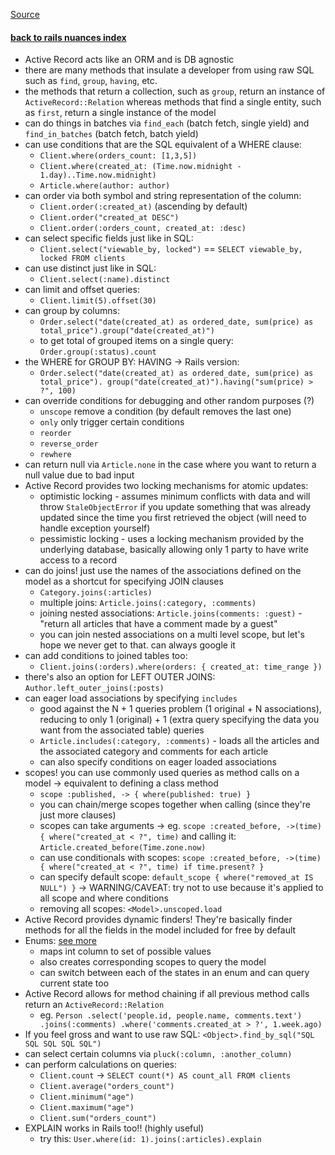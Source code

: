 [Source](http://guides.rubyonrails.org/active_record_querying.html)

#### [back to rails nuances index](../rails-nuances.md)

* Active Record acts like an ORM and is DB agnostic
* there are many methods that insulate a developer from using raw SQL such as `find`, `group`, `having`, etc.
* the methods that return a collection, such as `group`, return an instance of `ActiveRecord::Relation` whereas methods that find a single entity, such as `first`, return a single instance of the model
* can do things in batches via `find_each` (batch fetch, single yield) and `find_in_batches` (batch fetch, batch yield)
* can use conditions that are the SQL equivalent of a WHERE clause:
  * `Client.where(orders_count: [1,3,5])`
  * `Client.where(created_at: (Time.now.midnight - 1.day)..Time.now.midnight)`
  * `Article.where(author: author)`
* can order via both symbol and string representation of the column:
  * `Client.order(:created_at)` (ascending by default)
  * `Client.order("created_at DESC")`
  * `Client.order(:orders_count, created_at: :desc)`
* can select specific fields just like in SQL:
  * `Client.select("viewable_by, locked")` == `SELECT viewable_by, locked FROM clients`
* can use distinct just like in SQL:
  * `Client.select(:name).distinct`
* can limit and offset queries:
  * `Client.limit(5).offset(30)`
* can group by columns:
  * `Order.select("date(created_at) as ordered_date, sum(price) as total_price").group("date(created_at)")`
  * to get total of grouped items on a single query: `Order.group(:status).count`
* the WHERE for GROUP BY: HAVING -> Rails version:
  * `Order.select("date(created_at) as ordered_date, sum(price) as total_price").
  group("date(created_at)").having("sum(price) > ?", 100)`
* can override conditions for debugging and other random purposes (?)
  * `unscope` remove a condition (by default removes the last one)
  * `only` only trigger certain conditions
  * `reorder`
  * `reverse_order`
  * `rewhere`
* can return null via `Article.none` in the case where you want to return a null value due to bad input
* Active Record provides two locking mechanisms for atomic updates:
  * optimistic locking - assumes minimum conflicts with data and will throw `StaleObjectError` if you update something that was already updated since the time you first retrieved the object (will need to handle exception yourself)
  * pessimistic locking - uses a locking mechanism provided by the underlying database, basically allowing only 1 party to have write access to a record
* can do joins! just use the names of the associations defined on the model as a shortcut for specifying JOIN clauses
  * `Category.joins(:articles)`
  * multiple joins: `Article.joins(:category, :comments)`
  * joining nested associations: `Article.joins(comments: :guest)` - "return all articles that have a comment made by a guest"
  * you can join nested associations on a multi level scope, but let's hope we never get to that. can always google it
* can add conditions to joined tables too:
  * `Client.joins(:orders).where(orders: { created_at: time_range })`
* there's also an option for LEFT OUTER JOINS: `Author.left_outer_joins(:posts)`
* can eager load associations by specifying `includes`
  * good against the N + 1 queries problem (1 original + N associations), reducing to only 1 (original) + 1 (extra query specifying the data you want from the associated table) queries
  * `Article.includes(:category, :comments)` - loads all the articles and the associated category and comments for each article
  * can also specify conditions on eager loaded associations
* scopes! you can use commonly used queries as method calls on a model -> equivalent to defining a class method
  * `scope :published, -> { where(published: true) }`
  * you can chain/merge scopes together when calling (since they're just more clauses)
  * scopes can take arguments -> eg. `scope :created_before, ->(time) { where("created_at < ?", time)` and calling it: `Article.created_before(Time.zone.now)`
  * can use conditionals with scopes: `scope :created_before, ->(time) { where("created_at < ?", time) if time.present? }`
  * can specify default scope: `default_scope { where("removed_at IS NULL") }` -> WARNING/CAVEAT: try not to use because it's applied to all scope and where conditions
  * removing all scopes: `<Model>.unscoped.load`
* Active Record provides dynamic finders! They're basically finder methods for all the fields in the model included for free by default
* Enums: [see more](http://api.rubyonrails.org/v5.1.1/classes/ActiveRecord/Enum.html)
  * maps int column to set of possible values
  * also creates corresponding scopes to query the model
  * can switch between each of the states in an enum and can query current state too
* Active Record allows for method chaining if all previous method calls return an `ActiveRecord::Relation`
  * eg. `Person
  .select('people.id, people.name, comments.text')
  .joins(:comments)
  .where('comments.created_at > ?', 1.week.ago)`
* If you feel gross and want to use raw SQL: `<Object>.find_by_sql("SQL SQL SQL SQL SQL")`
* can select certain columns via `pluck(:column, :another_column)`
* can perform calculations on queries:
  * `Client.count` -> `SELECT count(*) AS count_all FROM clients`
  * `Client.average("orders_count")`
  * `Client.minimum("age")`
  * `Client.maximum("age")`
  * `Client.sum("orders_count")`
* EXPLAIN works in Rails too!! (highly useful)
  * try this: `User.where(id: 1).joins(:articles).explain`
